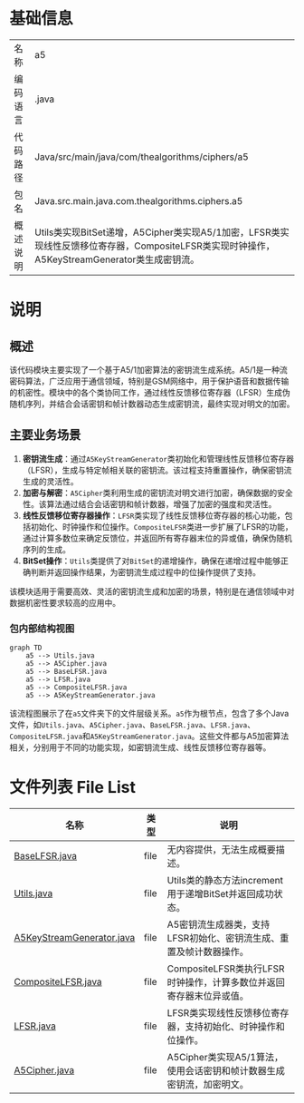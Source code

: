 # 基础信息

|      |      |
|------|------|
| 名称 | a5 |
| 编码语言 | .java |
| 代码路径 | Java/src/main/java/com/thealgorithms/ciphers/a5 |
| 包名 | Java.src.main.java.com.thealgorithms.ciphers.a5 |
| 概述说明 | Utils类实现BitSet递增，A5Cipher类实现A5/1加密，LFSR类实现线性反馈移位寄存器，CompositeLFSR类实现时钟操作，A5KeyStreamGenerator类生成密钥流。 |

# 说明

## 概述
该代码模块主要实现了一个基于A5/1加密算法的密钥流生成系统。A5/1是一种流密码算法，广泛应用于通信领域，特别是GSM网络中，用于保护语音和数据传输的机密性。模块中的各个类协同工作，通过线性反馈移位寄存器（LFSR）生成伪随机序列，并结合会话密钥和帧计数器动态生成密钥流，最终实现对明文的加密。

## 主要业务场景
1. **密钥流生成**：通过`A5KeyStreamGenerator`类初始化和管理线性反馈移位寄存器（LFSR），生成与特定帧相关联的密钥流。该过程支持重置操作，确保密钥流生成的灵活性。
2. **加密与解密**：`A5Cipher`类利用生成的密钥流对明文进行加密，确保数据的安全性。该算法通过结合会话密钥和帧计数器，增强了加密的强度和灵活性。
3. **线性反馈移位寄存器操作**：`LFSR`类实现了线性反馈移位寄存器的核心功能，包括初始化、时钟操作和位操作。`CompositeLFSR`类进一步扩展了LFSR的功能，通过计算多数位来确定反馈位，并返回所有寄存器末位的异或值，确保伪随机序列的生成。
4. **BitSet操作**：`Utils`类提供了对`BitSet`的递增操作，确保在递增过程中能够正确判断并返回操作结果，为密钥流生成过程中的位操作提供了支持。

该模块适用于需要高效、灵活的密钥流生成和加密的场景，特别是在通信领域中对数据机密性要求较高的应用中。


### 包内部结构视图

```mermaid
graph TD
    a5 --> Utils.java
    a5 --> A5Cipher.java
    a5 --> BaseLFSR.java
    a5 --> LFSR.java
    a5 --> CompositeLFSR.java
    a5 --> A5KeyStreamGenerator.java
```

该流程图展示了在`a5`文件夹下的文件层级关系。`a5`作为根节点，包含了多个Java文件，如`Utils.java`、`A5Cipher.java`、`BaseLFSR.java`、`LFSR.java`、`CompositeLFSR.java`和`A5KeyStreamGenerator.java`。这些文件都与A5加密算法相关，分别用于不同的功能实现，如密钥流生成、线性反馈移位寄存器等。

# 文件列表 File List

| 名称   | 类型  | 说明 |
|-------|------|-------------|
| [BaseLFSR.java](BaseLFSR.md) | file | 无内容提供，无法生成概要描述。 |
| [Utils.java](Utils.md) | file | Utils类的静态方法increment用于递增BitSet并返回成功状态。 |
| [A5KeyStreamGenerator.java](A5KeyStreamGenerator.md) | file | A5密钥流生成器类，支持LFSR初始化、密钥流生成、重置及帧计数器操作。 |
| [CompositeLFSR.java](CompositeLFSR.md) | file | CompositeLFSR类执行LFSR时钟操作，计算多数位并返回寄存器末位异或值。 |
| [LFSR.java](LFSR.md) | file | LFSR类实现线性反馈移位寄存器，支持初始化、时钟操作和位操作。 |
| [A5Cipher.java](A5Cipher.md) | file | A5Cipher类实现A5/1算法，使用会话密钥和帧计数器生成密钥流，加密明文。 |


